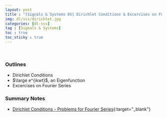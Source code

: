 ```yaml
---
layout: post
title : "[Signals & Systems 05] Dirichlet Conditions & Excercises on Fourier Series"
img: dl/sss/dirichlet.jpg
categories: [dl-sss]  
tag : [Signals & Systems]
toc : true
toc_sticky : true
---
```


<br/>

### Outlines
- Dirichlet Conditions
- $\large e^{ikwt}$, an Eigenfunction
- Excercises on Fourier Series

### Summary Notes 
- [Dirichlet Conditions - Problems for Fourier Series](https://drive.google.com/file/d/1Xo-LGCPmjop2Cbs-kxtshXzKmFqeME5J/view?usp=share_link){:target="_blank"}

